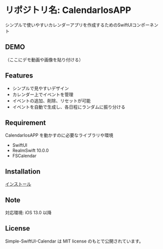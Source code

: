 # リポジトリ名: CalendarIosAPP

シンプルで使いやすいカレンダーアプリを作成するためのSwiftUIコンポーネント

## DEMO

（ここにデモ動画や画像を貼り付ける）

## Features

- シンプルで見やすいデザイン
- カレンダー上でイベントを管理
- イベントの追加、削除、リセットが可能
- イベントを自動で生成し、各日程にランダムに振り分ける

## Requirement

CalendarIosAPP を動かすのに必要なライブラリや環境

* SwiftUI
* RealmSwift 10.0.0
* FSCalendar

## Installation

[インストール](https://apps.apple.com/jp/app/%E4%BB%8A%E6%97%A5%E4%BA%88%E5%AE%9A%E3%81%82%E3%82%8A%E3%81%BE%E3%81%99/id6445986496)

## Note
対応環境: iOS 13.0 以降


## License
Simple-SwiftUI-Calendar は MIT license のもとで公開されています。





